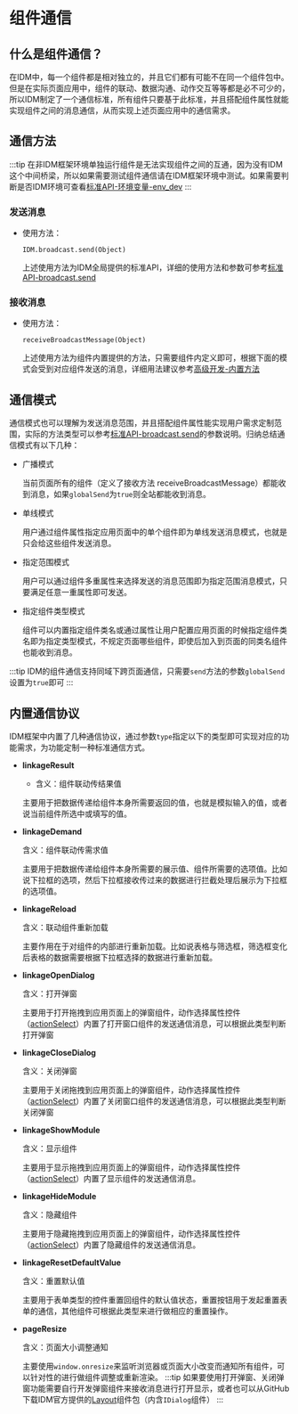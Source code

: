 # 组件通信
## 什么是组件通信？
在IDM中，每一个组件都是相对独立的，并且它们都有可能不在同一个组件包中。但是在实际页面应用中，组件的联动、数据沟通、动作交互等等都是必不可少的，所以IDM制定了一个通信标准，所有组件只要基于此标准，并且搭配组件属性就能实现组件之间的消息通信，从而实现上述页面应用中的通信需求。

## 通信方法
  :::tip
  在非IDM框架环境单独运行组件是无法实现组件之间的互通，因为没有IDM这个中间桥梁，所以如果需要测试组件通信请在IDM框架环境中测试。如果需要判断是否IDM环境可查看[标准API-环境变量-env_dev](../coreapi/variables.md#env-dev)
  :::
### 发送消息
- 使用方法：

  `IDM.broadcast.send(Object)`

  上述使用方法为IDM全局提供的标准API，详细的使用方法和参数可参考[标准API-broadcast.send](../coreapi/api.md#send)

### 接收消息
- 使用方法：

  `receiveBroadcastMessage(Object)`

  上述使用方法为组件内置提供的方法，只需要组件内定义即可，根据下面的模式会受到对应组件发送的消息，详细用法建议参考[高级开发-内置方法](./builtin.md#receivebroadcastmessage)
## 通信模式
通信模式也可以理解为发送消息范围，并且搭配组件属性能实现用户需求定制范围，实际的方法类型可以参考[标准API-broadcast.send](../coreapi/api.md#send)的参数说明。归纳总结通信模式有以下几种：

- 广播模式

  当前页面所有的组件（定义了接收方法 receiveBroadcastMessage）都能收到消息，如果`globalSend`为`true`则全站都能收到消息。
- 单线模式

  用户通过组件属性指定应用页面中的单个组件即为单线发送消息模式，也就是只会给这些组件发送消息。
- 指定范围模式
  
  用户可以通过组件多重属性来选择发送的消息范围即为指定范围消息模式，只要满足任意一重属性即可发送。
- 指定组件类型模式

  组件可以内置指定组件类名或通过属性让用户配置应用页面的时候指定组件类名即为指定类型模式，不规定页面哪些组件，即使后加入到页面的同类名组件也能收到消息。
  
:::tip
IDM的组件通信支持同域下跨页面通信，只需要`send`方法的参数`globalSend`设置为`true`即可
:::
## 内置通信协议
IDM框架中内置了几种通信协议，通过参数`type`指定以下的类型即可实现对应的功能需求，为功能定制一种标准通信方式。
- **linkageResult**

  - 含义：组件联动传结果值

  主要用于把数据传递给组件本身所需要返回的值，也就是模拟输入的值，或者说当前组件所选中或填写的值。
- **linkageDemand**

  含义：组件联动传需求值

  主要用于把数据传递给组件本身所需要的展示值、组件所需要的选项值。比如说下拉框的选项，然后下拉框接收传过来的数据进行拦截处理后展示为下拉框的选项值。
- **linkageReload**

  含义：联动组件重新加载

  主要作用在于对组件的内部进行重新加载。比如说表格与筛选框，筛选框变化后表格的数据需要根据下拉框选择的数据进行重新加载。
- **linkageOpenDialog**

  含义：打开弹窗

  主要用于打开拖拽到应用页面上的弹窗组件，动作选择属性控件（[actionSelect](./attributes.md#actionselect)）内置了打开窗口组件的发送通信消息，可以根据此类型判断打开弹窗
- **linkageCloseDialog**

  含义：关闭弹窗

  主要用于关闭拖拽到应用页面上的弹窗组件，动作选择属性控件（[actionSelect](./attributes.md#actionselect)）内置了关闭窗口组件的发送通信消息，可以根据此类型判断关闭弹窗
- **linkageShowModule**

  含义：显示组件

  主要用于显示拖拽到应用页面上的弹窗组件，动作选择属性控件（[actionSelect](./attributes.md#actionselect)）内置了显示组件的发送通信消息。
- **linkageHideModule**

  含义：隐藏组件

  主要用于隐藏拖拽到应用页面上的弹窗组件，动作选择属性控件（[actionSelect](./attributes.md#actionselect)）内置了隐藏组件的发送通信消息。
- **linkageResetDefaultValue**

  含义：重置默认值

  主要用于表单类型的控件重置回组件的默认值状态，重置按钮用于发起重置表单的通信，其他组件可根据此类型来进行做相应的重置操作。

- **pageResize**

  含义：页面大小调整通知
  
  主要使用`window.onresize`来监听浏览器或页面大小改变而通知所有组件，可以针对性的进行做组件调整或重新渲染。
:::tip
如果要使用打开弹窗、关闭弹窗功能需要自行开发弹窗组件来接收消息进行打开显示，或者也可以从GitHub下载IDM官方提供的[Layout](https://github.com/yunit-code/layout)组件包（内含`IDialog`组件）
:::